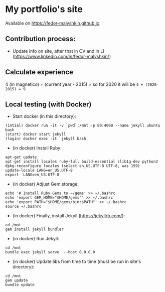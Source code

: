 # My portfolio's site

Available on https://fedor-malyshkin.github.io

## Contribution process:

* Update info on site, after that in CV and in LI (https://www.linkedin.com/in/fedor-malyshkin/)

## Calculate experience

4 (in magnetico) + (current year - 2015) = so for 2020 it will be  `4 + (2020-2015) = 9`

## Local testing (with Docker)

* Start docker (in this directory):

```shell
(intial) docker run -it -v `pwd`:/mnt -p 80:4000 --name jekyll ubuntu bash 
(start) docker start jekyll 
(login) docker exec -it  jekyll bash
```

* (in docker) Install Ruby:

```shell
apt-get update
apt-get install locales ruby-full build-essential zlib1g-dev python2
dpkg-reconfigure locales (select en_US.UTF-8 UTF-8, was 159)
update-locale LANG=en_US.UTF-8 
export  LANG=en_US.UTF-8 
````

* (in docker) Adjust Gem storage:

```shell
echo '# Install Ruby Gems to ~/gems' >> ~/.bashrc
echo 'export GEM_HOME="$HOME/gems"' >> ~/.bashrc
echo 'export PATH="$HOME/gems/bin:$PATH"' >> ~/.bashrc
source ~/.bashrc
```

* (in docker) Finally, install Jekyll (https://jekyllrb.com/):

```shell
cd /mnt
gem install jekyll bundler 
```

* (in docker) Run Jekyll:

```shell
cd /mnt
bundle exec jekyll serve  --host 0.0.0.0
```

* (in docker) Update libs from time to time (must be run in site's directory):

```shell
cd /mnt
gem update
bundle update
```